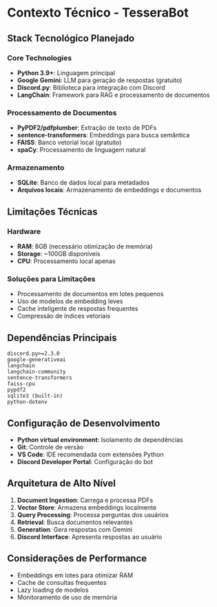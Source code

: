 # Contexto Técnico - TesseraBot

## Stack Tecnológico Planejado

### Core Technologies
- **Python 3.9+**: Linguagem principal
- **Google Gemini**: LLM para geração de respostas (gratuito)
- **Discord.py**: Biblioteca para integração com Discord
- **LangChain**: Framework para RAG e processamento de documentos

### Processamento de Documentos
- **PyPDF2/pdfplumber**: Extração de texto de PDFs
- **sentence-transformers**: Embeddings para busca semântica
- **FAISS**: Banco vetorial local (gratuito)
- **spaCy**: Processamento de linguagem natural

### Armazenamento
- **SQLite**: Banco de dados local para metadados
- **Arquivos locais**: Armazenamento de embeddings e documentos

## Limitações Técnicas

### Hardware
- **RAM**: 8GB (necessário otimização de memória)
- **Storage**: ~100GB disponíveis
- **CPU**: Processamento local apenas

### Soluções para Limitações
- Processamento de documentos em lotes pequenos
- Uso de modelos de embedding leves
- Cache inteligente de respostas frequentes
- Compressão de índices vetoriais

## Dependências Principais
```
discord.py>=2.3.0
google-generativeai
langchain
langchain-community
sentence-transformers
faiss-cpu
pypdf2
sqlite3 (built-in)
python-dotenv
```

## Configuração de Desenvolvimento
- **Python virtual environment**: Isolamento de dependências
- **Git**: Controle de versão
- **VS Code**: IDE recomendada com extensões Python
- **Discord Developer Portal**: Configuração do bot

## Arquitetura de Alto Nível
1. **Document Ingestion**: Carrega e processa PDFs
2. **Vector Store**: Armazena embeddings localmente
3. **Query Processing**: Processa perguntas dos usuários
4. **Retrieval**: Busca documentos relevantes
5. **Generation**: Gera respostas com Gemini
6. **Discord Interface**: Apresenta respostas ao usuário

## Considerações de Performance
- Embeddings em lotes para otimizar RAM
- Cache de consultas frequentes
- Lazy loading de modelos
- Monitoramento de uso de memória